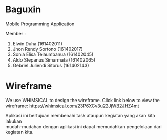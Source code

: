 # Baguxin
Mobile Programming Application

Member : <br>
<ol>
  <li>Elwin Duha (161402011)</li>
  <li>Jhon Rendy Sortono (161402017)</li>
  <li>Sonia Elisa Telaumbanua (161402045)</li>
  <li>Aldo Stepanus Simarmata (161402065)</li>
  <li>Gebriel Juliendi Sitorus (161402143)</li>
</ol>

# Wireframe
We use WHIMSICAL to design the wireframe.
Click link below to view the wireframe:
https://whimsical.com/23P6XCv3u22JjWB2JHZ4mt <br>

Aplikasi ini bertujuan membenahi task ataupun kegiatan yang akan kita lakukan<br>
mudah-mudahan dengan aplikasi ini dapat memudahkan pengelolaan dari kegiatan kita.
